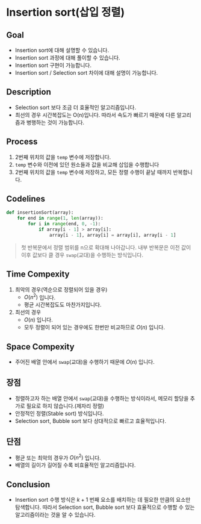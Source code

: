 # Insertion sort(삽입 정렬)
## Goal
- Insertion sort에 대해 설명할 수 있습니다.
- Insertion sort 과정에 대해 풀이할 수 있습니다.
- Insertion sort 구현이 가능합니다.
- Insertion sort / Selection sort 차이에 대해 설명이 가능합니다.

## Description
- Selection sort 보다 조금 더 효율적인 알고리즘입니다.
- 최선의 경우 시간복잡도는 O(n)입니다. 따라서 속도가 빠르기 때문에 다른 알고리즘과 병행하는 것이 가능합니다.

## Process
1. 2번째 위치의 값을 `temp` 변수에 저장합니다.
2. `temp` 변수와 이전에 있던 원소들과 값을 비교해 삽입을 수행합니다
3. 2번째 위치의 값을 `temp` 변수에 저장하고, 모든 정렬 수행이 끝날 때까지 반복합니다.

## Codelines
```python
def insertionSort(array):
    for end in range(1, len(array)):
        for i in range(end, 0, -1):
            if array[i - 1] > array[i]:
                array[i - 1], array[i] = array[i], array[i - 1]
```
> 첫 반복문에서 정렬 범위를 n으로 확대해 나아갑니다. 내부 반복문은 이전 값이 이후 값보다 클 경우 `swap`(교대)을 수행하는 방식입니다.


## Time Compexity
1. 최악의 경우(역순으로 정렬되어 있을 경우)
    - $O(n^2)$ 입니다.
    - 평균 시간복잡도도 마찬가지입니다.
2. 최선의 경우
    - $O(n)$ 입니다.
    - 모두 정렬이 되어 있는 경우에도 한번만 비교하므로 $O(n)$ 입니다.

## Space Compexity
- 주어진 배열 안에서 `swap`(교대)을 수행하기 때문에 $O(n)$ 입니다.

## 장점
- 정렬하고자 하는 배열 안에서 `swap`(교대)을 수행하는 방식이라서, 메모리 할당을 추가로 필요로 하지 않습니다.(제자리 정렬)
- 안정적인 정렬(Stable sort) 방식입니다.
- Selection sort, Bubble sort 보다 상대적으로 빠르고 효율적입니다.

## 단점
- 평균 또는 최악의 경우가 $O(n^2)$ 입니다.
- 배열의 길이가 길어질 수록 비효율적인 알고리즘입니다.

## Conclusion
- Insertion sort 수행 방식은 $k+1$ 번째 요소를 배치하는 데 필요한 만큼의 요소만 탐색합니다. 따라서 Selection sort, Bubble sort 보다 효율적으로 수행할 수 있는 알고리즘이라는 것을 알 수 있습니다.